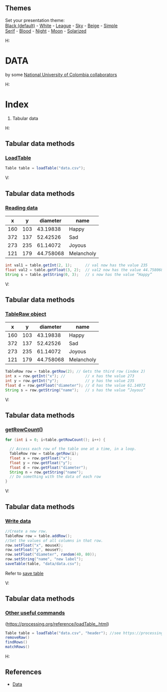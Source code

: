 <section id="themes">
	<h2>Themes</h2>
		<p>
			Set your presentation theme: <br>
			<!-- Hacks to swap themes after the page has loaded. Not flexible and only intended for the reveal.js demo deck. -->
                        <a href="#" onclick="document.getElementById('theme').setAttribute('href','css/theme/black.css'); return false;">Black (default)</a> -
			<a href="#" onclick="document.getElementById('theme').setAttribute('href','css/theme/white.css'); return false;">White</a> -
			<a href="#" onclick="document.getElementById('theme').setAttribute('href','css/theme/league.css'); return false;">League</a> -
			<a href="#" onclick="document.getElementById('theme').setAttribute('href','css/theme/sky.css'); return false;">Sky</a> -
			<a href="#" onclick="document.getElementById('theme').setAttribute('href','css/theme/beige.css'); return false;">Beige</a> -
			<a href="#" onclick="document.getElementById('theme').setAttribute('href','css/theme/simple.css'); return false;">Simple</a> <br>
			<a href="#" onclick="document.getElementById('theme').setAttribute('href','css/theme/serif.css'); return false;">Serif</a> -
			<a href="#" onclick="document.getElementById('theme').setAttribute('href','css/theme/blood.css'); return false;">Blood</a> -
			<a href="#" onclick="document.getElementById('theme').setAttribute('href','css/theme/night.css'); return false;">Night</a> -
			<a href="#" onclick="document.getElementById('theme').setAttribute('href','css/theme/moon.css'); return false;">Moon</a> -
			<a href="#" onclick="document.getElementById('theme').setAttribute('href','css/theme/solarized.css'); return false;">Solarized</a>
		</p>
</section>

H:

# DATA

by some [National University of Colombia collaborators](https://github.com/orgs/objetos/people)

H:

# Index

1. Tabular data
 
H:

## Tabular data methods
### [LoadTable](https://processing.org/reference/loadTable_.html)

```java
Table table = loadTable("data.csv");
```

V:

## Tabular data methods
### [Reading data](https://processing.github.io/processing-javadocs/core/processing/data/Table.html)

| x   | y   | diameter  | name       |
|-----|-----|-----------|------------|
| 160 | 103 | 43.19838  | Happy      |
| 372 | 137 | 52.42526  | Sad        |
| 273 | 235 | 61.14072  | Joyous     |
| 121 | 179 | 44.758068 | Melancholy |


```java
int val1 = table.getInt(2, 1);      // val now has the value 235
float val2 = table.getFloat(3, 2);  // val2 now has the value 44.758068
String s = table.getString(0, 3);   // s now has the value “Happy”
```

V:

## Tabular data methods
### [TableRaw object](https://processing.github.io/processing-javadocs/core/processing/data/TableRow.html)

| x   | y   | diameter  | name       |
|-----|-----|-----------|------------|
| 160 | 103 | 43.19838  | Happy      |
| 372 | 137 | 52.42526  | Sad        |
| 273 | 235 | 61.14072  | Joyous     |
| 121 | 179 | 44.758068 | Melancholy |


```java
TableRow row = table.getRow(2); // Gets the third row (index 2)
int x = row.getInt("x"); // 	    // x has the value 273
int y = row.getInt("y");            // y has the value 235
float d = row.getFloat("diameter"); // d has the value 61.14072
String s = row.getString("name");   // s has the value “Joyous”
```

V:

## Tabular data methods
### [getRowCount()](https://processing.github.io/processing-javadocs/core/processing/data/Table.html)

```java
for (int i = 0; i<table.getRowCount(); i++) {

  // Access each row of the table one at a time, in a loop.
  TableRow row = table.getRow(i);
  float x = row.getFloat("x");
  float y = row.getFloat("y");
  float d = row.getFloat("diameter");
  String n = row.getString("name");
  // Do something with the data of each row
}
```

V:

## Tabular data methods
### [Write data](https://processing.github.io/processing-javadocs/core/processing/data/Table.html)

```java
//Create a new row.
TableRow row = table.addRow();
//Set the values of all columns in that row.
row.setFloat("x", mouseX);
row.setFloat("y", mouseY);
row.setFloat("diameter", random(40, 80));
row.setString("name", "new label");
saveTable(table, "data/data.csv");
```

Refer to [save table](https://processing.org/reference/saveTable_.html)

V:

## Tabular data methods
### [Other useful commands](https://processing.github.io/processing-javadocs/core/processing/data/Table.html)

(https://processing.org/reference/loadTable_.html)

```java
Table table = loadTable("data.csv", "header"); //see https://processing.org/reference/loadTable_.html)
removeRaw()
findRows()
matchRows()
```

H:

## References

* [Data](https://processing.org/tutorials/data/)
